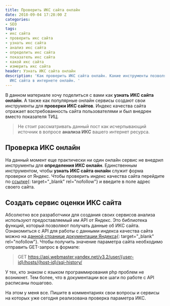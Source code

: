 ```yaml
---
title: Проверить ИКС сайта онлайн
date: 2018-09-04 17:28:00 Z
categories:
- SEO
tags:
- икс сайта
- проверить икс сайта
- узнать икс сайта
- анализ икс сайта
- определить икс сайта
- показатель икс сайта
- какой икс сайта
- измерить икс сайта
header: Узнать ИКС сайта онлайн
description: 'Как проверить ИКС сайта онлайн. Какие инструменты позволяют анализировать
  ИКС сайта в интернете онлайн. '
---
```


В данном материале хочу поделиться с вами как **узнать ИКС сайта онлайн**. А также как популярные онлайн сервисы создают свои инструменты для **проверки ИКС сайтов**. Индекс качества сайта отражает востребованность сайта пользователями и был внедрен вместо показателя ТИЦ.

> Не стоит рассматривать данный пост как исчерпывающий источник в вопросе **анализа ИКС** вашего интернет ресурса. 

## Проверка ИКС онлайн

На данный момент еще практически ни один онлайн сервис не внедрил инструменты для **определения ИКС онлайн**. Единственным инструментом, чтобы **узнать ИКС сайта онлайн** служит форма проверки от Яндекс. Чтобы проверить индекс качества сайта перейдите по [ссылке](https://webmaster.yandex.ru/sqi/?host=){: target="_blank" rel="nofollow"} и введите в поле адрес своего сайта.

## Создать сервис оценки ИКС сайта

Абсолютно все разработчики для создания своих сервисов анализа используют предоставляемый им API от Яндекс. Это библиотека функций, который позволяют получать данные об ИКС сайта. Ознакомиться с API для работы с данными индекса качества сайта можно на [данной странице документации Яндекса](https://tech.yandex.ru/webmaster/doc/dg/reference/sqi-history-docpage/){: target="_blank" rel="nofollow"}.
Чтобы получить значение параметра сайта необходимо отправить GET-запрос в формате:
> GET https://api.webmaster.yandex.net/v3.2/user/{user-id}/hosts/{host-id}/sqi-history/

У тех, кто знаком с языком программирования php проблем не возникнет. Тем более, что в документации все шаги по работе с API расписаны пошагово.

На этом у меня все. Пишите в комментариях свои вопросы и сервисы на которых уже сегодня реализована проверка параметра ИКС.